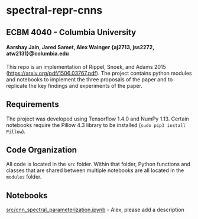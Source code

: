 # spectral-repr-cnns

## ECBM 4040 - Columbia University

#### Aarshay Jain, Jared Samet, Alex Wainger {aj2713, jss2272, atw2131}@columbia.edu

This repo is an implementation of Rippel, Snoek, and Adams 2015 (https://arxiv.org/pdf/1506.03767.pdf). The project contains python modules and notebooks to implement the three proposals of the paper and to replicate the key findings and experiments of the paper.

## Requirements

The project was developed using Tensorflow 1.4.0 and NumPy 1.13. Certain notebooks require the Pillow 4.3 library to be installed (```sudo pip3 install Pillow```).

## Code Organization

All code is located in the ```src``` folder. Within that folder, Python functions and classes that are shared between multiple notebooks are all located in the ```modules``` folder.

## Notebooks

[src/cnn_spectral_parameterization.ipynb](```cnn_spectral_parameterization.ipynb```) - Alex, please add a description
